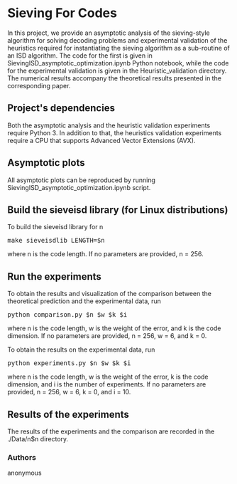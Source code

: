 # Sieving For Codes

In this project, we provide an asymptotic analysis of the sieving-style algorithm for solving decoding problems and experimental validation of the heuristics required for instantiating the sieving algorithm as a sub-routine of an ISD algorithm. The code for the first is given in  SievingISD_asymptotic_optimization.ipynb Python notebook, while the code for the experimental validation is given in the Heuristic_validation directory. The numerical results accompany the theoretical results presented in the corresponding paper.

## Project's dependencies

Both the asymptotic analysis and the heuristic validation experiments require Python 3. In addition to that, the heuristics validation experiments require a CPU that supports Advanced Vector Extensions (AVX).

## Asymptotic plots

All asymptotic plots can be reproduced by running SievingISD_asymptotic_optimization.ipynb script.

## Build the sieveisd library (for Linux distributions)

To build the sieveisd library for n
<pre translate="no" dir="ltr" is-upgraded="">make sieveisdlib LENGTH=$n
</pre>
where n is the code length. If no parameters are provided, n = 256.

## Run the experiments

To obtain the results and visualization of the comparison between the theoretical prediction and the experimental data, run
<pre translate="no" dir="ltr" is-upgraded="">
python comparison.py $n $w $k $i
</pre>
where n is the code length, w is the weight of the error, and k is the code dimension. If no parameters are provided, n = 256, w = 6, and k = 0.

To obtain the results on the experimental data, run
<pre translate="no" dir="ltr" is-upgraded="">
python experiments.py $n $w $k $i
</pre>
where n is the code length, w is the weight of the error, k is the code dimension, and i is the number of experiments. If no parameters are provided, n = 256, w = 6, k = 0, and i = 10.

## Results of the experiments

The results of the experiments and the comparison are recorded in the ./Data/n$n directory.

### Authors
anonymous
